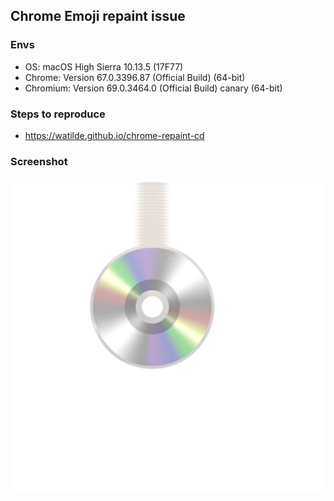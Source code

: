 ## Chrome Emoji repaint issue

### Envs
+ OS: macOS High Sierra 10.13.5 (17F77)
+ Chrome: Version 67.0.3396.87 (Official Build) (64-bit)
+ Chromium: Version 69.0.3464.0 (Official Build) canary (64-bit)

### Steps to reproduce
+ https://watilde.github.io/chrome-repaint-cd

### Screenshot
![screenshot](./image.png)
